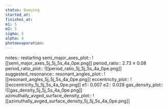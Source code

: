 ```yaml
---
status: Queuing
started_at: 
finishes_at: 
m1: 5
m2: 5
sigma: 5
alpha: 4
photoevaporation: 
---
```


notes:: restarting
semi_major_axes_plot:: ![[semi_major_axes_5j_5j_5s_4a_0pe.png]]
period_ratio:: 2.73 ± 0.08
period_ratio_plot:: ![[period_ratio_5j_5j_5s_4a_0pe.png]]
suggested_resonance:: 
resonant_angles_plot:: ![[resonant_angles_5j_5j_5s_4a_0pe.png]]
eccentricity_plot:: ![[eccentricity_5j_5j_5s_4a_0pe.png]]
e1:: 0.007
e2:: 0.028
gas_density_plot:: ![[gas_density_5j_5j_5s_4a_0pe.png]]
azimuthally_avged_surface_density_plot:: ![[azimuthally_avged_surface_density_5j_5j_5s_4a_0pe.png]]
